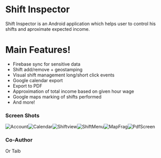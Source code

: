 # Shift Inspector



Shift Inspector is an Android application which helps user to control his shifts and aproximate expected income.


# Main Features!

    
  - Firebase sync for sensitive data
  - Shift add/remove + geostamping 
  - Visual shift management long/short click events
  - Google calendar export 
  - Export to PDF 
  - Approximation of total income based on given hour wage
  - Google maps marking of shifts performed
  - And more!

### Screen Shots
![Account](https://image.ibb.co/hnnVW9/account.png)![Calendar](https://image.ibb.co/drS8Jp/shiftview.png)![Shiftview](https://image.ibb.co/ca4oJp/view_Shifts.png)![ShiftMenu](https://image.ibb.co/ne9AW9/add_Shiftmenu.png)![MapFrag](https://image.ibb.co/dhCayp/mapfragment.png)![PdfScreen](https://image.ibb.co/bWCKPU/pdfscreen.png)
### Co-Author
Or Taib






